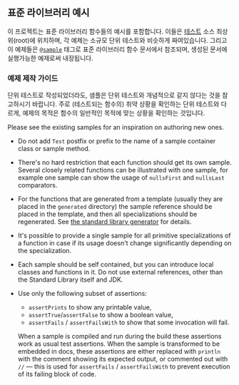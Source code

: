## 표준 라이브러리 예시

이 프로젝트는 표준 라이브러리 함수들의 예시를 포함합니다. 
이들은 [테스트](test) 소스 최상위(root)에 위치하며, 각 예제는 소규모 단위 테스트와 비슷하게 짜여있습니다.
그리고 이 예제들은 [`@sample`](http://kotlinlang.org/docs/reference/kotlin-doc.html#block-tags) 태그로 표준 라이브러리 함수 문서에서 참조되며, 생성된 문서에 실행가능한 예제로써 내장됩니다. 


### 예제 제작 가이드

단위 테스트로 작성되었더라도, 샘플은 단위 테스트와 개념적으로 같지 않다는 것을 참고하시기 바랍니다. 
주로 (테스트되는 함수의) 취약 상황을 확인하는 단위 테스트와 다르게, 예제의 목적은 함수의 일반적인 목적에 맞는 상황을 확인하는 것입니다.

Please see the existing samples for an inspiration on authoring new ones.

- Do not add `Test` postfix or prefix to the name of a sample container class or sample method.

- There's no hard restriction that each function should get its own sample. Several closely related functions can be illustrated with one sample, 
for example one sample can show the usage of `nullsFirst` and `nullsLast` comparators.
  
- For the functions that are generated from a template (usually they are placed in the `generated` directory) the sample reference should be placed
in the template, and then all specializations should be regenerated. See [the standard library generator](https://github.com/JetBrains/kotlin/tree/master/libraries/tools/kotlin-stdlib-gen) for details.
 
- It's possible to provide a single sample for all primitive specializations of a function in case if its usage doesn't change significantly
depending on the specialization. 

- Each sample should be self contained, but you can introduce local classes and functions in it.
Do not use external references, other than the Standard Library itself and JDK.

- Use only the following subset of assertions:

    - `assertPrints` to show any printable value,
    - `assertTrue`/`assertFalse` to show a boolean value,
    - `assertFails` / `assertFailsWith` to show that some invocation will fail.
  
  When a sample is compiled and run during the build these assertions work as usual test assertions.
  When the sample is transformed to be embedded in docs, these assertions are either replaced with `println` with the comment showing its 
  expected output, or commented out with `//` — this is used for `assertFails` / `assertFailsWith` to prevent execution of its failing block 
  of code. 

